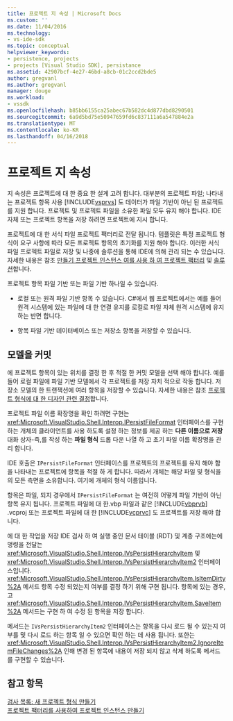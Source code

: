 ```yaml
---
title: 프로젝트 지 속성 | Microsoft Docs
ms.custom: ''
ms.date: 11/04/2016
ms.technology:
- vs-ide-sdk
ms.topic: conceptual
helpviewer_keywords:
- persistence, projects
- projects [Visual Studio SDK], persistance
ms.assetid: 42907bcf-4e27-46bd-a8cb-01c2ccd2bde5
author: gregvanl
ms.author: gregvanl
manager: douge
ms.workload:
- vssdk
ms.openlocfilehash: b85bb6155ca25abec67b582dc4d877dbd8290501
ms.sourcegitcommit: 6a9d5bd75e50947659fd6c837111a6a547884e2a
ms.translationtype: MT
ms.contentlocale: ko-KR
ms.lasthandoff: 04/16/2018
---
```

# <a name="project-persistence"></a>프로젝트 지 속성
지 속성은 프로젝트에 대 한 중요 한 설계 고려 합니다. 대부분의 프로젝트 파일; 나타내는 프로젝트 항목 사용 [!INCLUDE[vsprvs](../../code-quality/includes/vsprvs_md.md)] 도 데이터가 파일 기반이 아닌 된 프로젝트를 지원 합니다. 프로젝트 및 프로젝트 파일을 소유한 파일 모두 유지 해야 합니다. IDE 자체 또는 프로젝트 항목을 저장 하려면 프로젝트에 지시 합니다.  
  
 프로젝트에 대 한 서식 파일 프로젝트 팩터리로 전달 됩니다. 템플릿은 특정 프로젝트 형식이 요구 사항에 따라 모든 프로젝트 항목의 초기화를 지원 해야 합니다. 이러한 서식 파일 프로젝트 파일로 저장 및 나중에 솔루션을 통해 IDE에 의해 관리 되는 수 있습니다. 자세한 내용은 참조 [만들기 프로젝트 인스턴스 여를 사용 하 여 프로젝트 팩터리](../../extensibility/internals/creating-project-instances-by-using-project-factories.md) 및 [솔루션](../../extensibility/internals/solutions.md)합니다.  
  
 프로젝트 항목 파일 기반 또는 파일 기반 하나일 수 있습니다.  
  
-   로컬 또는 원격 파일 기반 항목 수 있습니다. C#에서 웹 프로젝트에서는 예를 들어 원격 시스템에 있는 파일에 대 한 연결 유지를 로컬로 파일 자체 원격 시스템에 유지 하는 반면 합니다.  
  
-   항목 파일 기반 데이터베이스 또는 저장소 항목을 저장할 수 있습니다.  
  
## <a name="commit-models"></a>모델을 커밋  
 에 프로젝트 항목이 있는 위치를 결정 한 후 적절 한 커밋 모델을 선택 해야 합니다. 예를 들어 로컬 파일에 파일 기반 모델에서 각 프로젝트를 저장 자치 적으로 작동 합니다. 저장소 모델의 한 트랜잭션에 여러 항목을 저장할 수 있습니다. 자세한 내용은 참조 [프로젝트 형식에 대 한 디자인 관련 결정](../../extensibility/internals/project-type-design-decisions.md)합니다.  
  
 프로젝트 파일 이름 확장명을 확인 하려면 구현는 <xref:Microsoft.VisualStudio.Shell.Interop.IPersistFileFormat> 인터페이스를 구현 하는 개체의 클라이언트를 사용 하도록 설정 하는 정보를 제공 하는 **다른 이름으로 저장** 대화 상자-즉,를 작성 하는 **파일 형식**  드롭 다운 나열 하 고 초기 파일 이름 확장명을 관리 합니다.  
  
 IDE 호출은 `IPersistFileFormat` 인터페이스를 프로젝트의 프로젝트를 유지 해야 함을 나타내는 프로젝트에 항목을 적절 하 게 합니다. 따라서 개체는 해당 파일 및 형식을의 모든 측면을 소유합니다. 여기에 개체의 형식 이름입니다.  
  
 항목은 파일, 되지 경우에서 `IPersistFileFormat` 는 여전히 어떻게 파일 기반이 아닌 항목 유지 됩니다. 프로젝트 파일에 대 한.vbp 파일과 같은 [!INCLUDE[vbprvb](../../code-quality/includes/vbprvb_md.md)] .vcproj 또는 프로젝트 파일에 대 한 [!INCLUDE[vcprvc](../../code-quality/includes/vcprvc_md.md)] 도 프로젝트를 저장 해야 합니다.  
  
 에 대 한 작업을 저장 IDE 검사 하 여 실행 중인 문서 테이블 (RDT) 및 계층 구조에는에 명령을 전달는 <xref:Microsoft.VisualStudio.Shell.Interop.IVsPersistHierarchyItem> 및 <xref:Microsoft.VisualStudio.Shell.Interop.IVsPersistHierarchyItem2> 인터페이스입니다. <xref:Microsoft.VisualStudio.Shell.Interop.IVsPersistHierarchyItem.IsItemDirty%2A> 메서드 항목 수정 되었는지 여부를 결정 하기 위해 구현 됩니다. 항목에 있는 경우, 고 <xref:Microsoft.VisualStudio.Shell.Interop.IVsPersistHierarchyItem.SaveItem%2A> 메서드는 구현 하 여 수정 된 항목을 저장 합니다.  
  
 메서드는 `IVsPersistHierarchyItem2` 인터페이스는 항목을 다시 로드 될 수 있는지 여부를 및 다시 로드 하는 항목 일 수 있으면 확인 하는 데 사용 됩니다. 또한는 <xref:Microsoft.VisualStudio.Shell.Interop.IVsPersistHierarchyItem2.IgnoreItemFileChanges%2A> 인해 변경 된 항목에 내용이 저장 되지 않고 삭제 하도록 메서드를 구현할 수 있습니다.  
  
## <a name="see-also"></a>참고 항목  
 [검사 목록: 새 프로젝트 형식 만들기](../../extensibility/internals/checklist-creating-new-project-types.md)   
 [프로젝트 팩터리를 사용하여 프로젝트 인스턴스 만들기](../../extensibility/internals/creating-project-instances-by-using-project-factories.md)